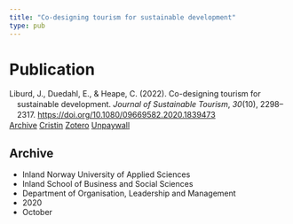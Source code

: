 ```yaml
---
title: "Co-designing tourism for sustainable development"
type: pub
---
```

<h1>Publication</h1>
<article id="csl-bib-container-K9EAXXQ9" class="csl-bib-container">
  <div class="csl-bib-body" style="line-height: 1.35; padding-left: 1em; text-indent:-1em;">
  <div class="csl-entry">Liburd, J., Duedahl, E., &amp; Heape, C. (2022). Co-designing tourism for sustainable development. <i>Journal of Sustainable Tourism</i>, <i>30</i>(10), 2298&#x2013;2317. <a href="https://doi.org/10.1080/09669582.2020.1839473">https://doi.org/10.1080/09669582.2020.1839473</a></div>
</div>
  <div class="csl-bib-buttons">
    <a href="#taxonomy-article-K9EAXXQ9" class="csl-bib-button">Archive</a>
    <a href="https://app.cristin.no/results/show.jsf?id=1843781" alt="Cristin URL" class="csl-bib-button">Cristin</a>
    <a href="http://zotero.org/groups/5022929/items/K9EAXXQ9" alt="Zotero URL" class="csl-bib-button">Zotero</a>
    <a href="https://findresearcher.sdu.dk/ws/files/180550301/Liburd_el_al_2020_Codesigning_STD_final.pdf" class="csl-bib-button">Unpaywall</a>
  </div>
  <div id="csl-bib-meta-container-K9EAXXQ9"></div>
</article>
<div id="csl-bib-meta-K9EAXXQ9" class="csl-bib-meta">
  <article id="taxonomy-article-K9EAXXQ9" class="taxonomy-article">
    <h1>Archive</h1>
    <ul>
      <li>Inland Norway University of Applied Sciences</li>
      <li>Inland School of Business and Social Sciences</li>
      <li>Department of Organisation, Leadership and Management</li>
      <li>2020</li>
      <li>October</li>
    </ul>
  </article>
</div>
